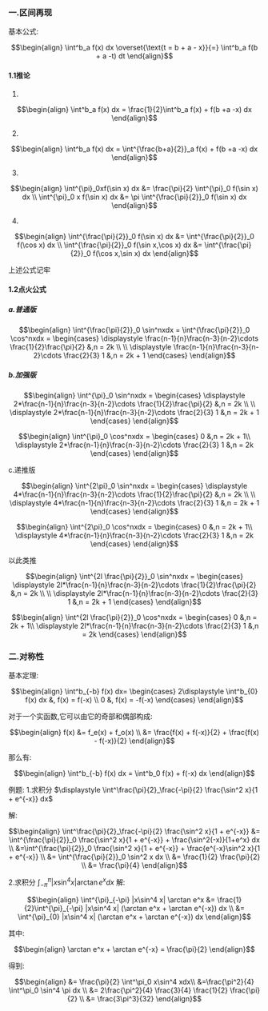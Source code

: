### 一.区间再现
基本公式:

$$\begin{align}
    \int^b_a f(x) dx \overset{\text{t = b + a - x}}{=} \int^b_a f(b + a -t) dt
\end{align}$$

#### 1.1推论
1.

$$\begin{align}
    \int^b_a  f(x) dx = \frac{1}{2}\int^b_a f(x) + f(b +a -x) dx    
\end{align}$$

2.

$$\begin{align}
    \int^b_a  f(x) dx = \int^{\frac{b+a}{2}}_a f(x) + f(b +a -x) dx    
\end{align}$$

3.

$$\begin{align}
    \int^{\pi}_0xf(\sin x) dx &= \frac{\pi}{2} \int^{\pi}_0 f(\sin x) dx \\
    \int^{\pi}_0 x f(\sin x) dx &= \pi \int^{\frac{\pi}{2}}_0 f(\sin x) dx
\end{align}$$

4.

$$\begin{align}
    \int^{\frac{\pi}{2}}_0 f(\sin x) dx &= \int^{\frac{\pi}{2}}_0 f(\cos x) dx \\
    \int^{\frac{\pi}{2}}_0 f(\sin x,\cos x) dx &= \int^{\frac{\pi}{2}}_0 f(\cos x,\sin x) dx 
\end{align}$$

上述公式记牢

#### 1.2点火公式
##### a.普通版

$$\begin{align}
    \int^{\frac{\pi}{2}}_0 \sin^nxdx = \int^{\frac{\pi}{2}}_0 \cos^nxdx = \begin{cases}
        \displaystyle \frac{n-1}{n}\frac{n-3}{n-2}\cdots \frac{1}{2}\frac{\pi}{2}  &,n = 2k \\
        \\
        \displaystyle \frac{n-1}{n}\frac{n-3}{n-2}\cdots \frac{2}{3} 1  &,n = 2k + 1
    \end{cases}
\end{align}$$

##### b.加强版

$$\begin{align}
    \int^{\pi}_0 \sin^nxdx = \begin{cases}
        \displaystyle 2*\frac{n-1}{n}\frac{n-3}{n-2}\cdots \frac{1}{2}\frac{\pi}{2}  &,n  = 2k \\
        \\
        \displaystyle 2*\frac{n-1}{n}\frac{n-3}{n-2}\cdots \frac{2}{3} 1  &,n  = 2k + 1
    \end{cases}
\end{align}$$


$$\begin{align}
    \int^{\pi}_0 \cos^nxdx = \begin{cases}
        0  &,n = 2k + 1\\
        \displaystyle 2*\frac{n-1}{n}\frac{n-3}{n-2}\cdots \frac{2}{3} 1  &,n = 2k
    \end{cases}
\end{align}$$

c.递推版

$$\begin{align}
    \int^{2\pi}_0 \sin^nxdx = \begin{cases}
        \displaystyle 4*\frac{n-1}{n}\frac{n-3}{n-2}\cdots \frac{1}{2}\frac{\pi}{2}  &,n  = 2k \\
        \\
        \displaystyle 4*\frac{n-1}{n}\frac{n-3}{n-2}\cdots \frac{2}{3} 1  &,n  = 2k + 1
    \end{cases}
\end{align}$$


$$\begin{align}
    \int^{2\pi}_0 \cos^nxdx = \begin{cases}
        0  &,n = 2k + 1\\
        \displaystyle 4*\frac{n-1}{n}\frac{n-3}{n-2}\cdots \frac{2}{3} 1  &,n = 2k
    \end{cases}
\end{align}$$

以此类推

$$\begin{align}
    \int^{2l \frac{\pi}{2}}_0  \sin^nxdx = \begin{cases}
        \displaystyle 2l*\frac{n-1}{n}\frac{n-3}{n-2}\cdots \frac{1}{2}\frac{\pi}{2}  &,n  = 2k \\
        \\
        \displaystyle 2l*\frac{n-1}{n}\frac{n-3}{n-2}\cdots \frac{2}{3} 1  &,n  = 2k + 1
    \end{cases}
\end{align}$$


$$\begin{align}
    \int^{2l \frac{\pi}{2}}_0 \cos^nxdx = \begin{cases}
        0  &,n = 2k + 1\\
        \displaystyle 2l*\frac{n-1}{n}\frac{n-3}{n-2}\cdots \frac{2}{3} 1  &,n = 2k
    \end{cases}
\end{align}$$





### 二.对称性

基本定理:

$$\begin{align}
    \int^b_{-b} f(x) dx= \begin{cases}
        2\displaystyle \int^b_{0} f(x) dx &, f(x) = f(-x) \\
        0 &, f(x) = -f(-x) 
    \end{cases}
\end{align}$$

对于一个实函数,它可以由它的奇部和偶部构成:

$$\begin{align}
    f(x) &= f_e(x) + f_o(x) \\
    &= \frac{f(x) + f(-x)}{2} + \frac{f(x) - f(-x)}{2}
\end{align}$$

那么有:

$$\begin{align}
    \int^b_{-b} f(x) dx = \int^b_0 f(x) + f(-x) dx
\end{align}$$

例题:
1.求积分 $\displaystyle \int^\frac{\pi}{2}_\frac{-\pi}{2} \frac{\sin^2 x}{1 + e^{-x}} dx$ 

解:

$$\begin{align}
    \int^\frac{\pi}{2}_\frac{-\pi}{2} \frac{\sin^2 x}{1 + e^{-x}} &= \int^{\frac{\pi}{2}}_0 \frac{\sin^2 x}{1 + e^{-x}}  + \frac{\sin^2(-x)}{1+e^x} dx \\
    &=\int^{\frac{\pi}{2}}_0 \frac{\sin^2 x}{1 + e^{-x}} + \frac{e^{-x}\sin^2 x}{1 + e^{-x}} \\
    &= \int^{\frac{\pi}{2}}_0 \sin^2 x dx \\
    &= \frac{1}{2} \frac{\pi}{2} \\
    &= \frac{\pi}{4}
\end{align}$$


2.求积分 $\displaystyle \int^{\pi}_{-\pi} |x\sin^4 x| \arctan e^x dx$
解:

$$\begin{align}
    \int^{\pi}_{-\pi} |x\sin^4 x| \arctan e^x &= \frac{1}{2}\int^{\pi}_{-\pi} |x\sin^4 x| (\arctan e^x + \arctan e^{-x}) dx \\
    &=  \int^{\pi}_{0} |x\sin^4 x| (\arctan e^x + \arctan e^{-x}) dx
\end{align}$$

其中:

$$\begin{align}
    \arctan e^x + \arctan e^{-x} = \frac{\pi}{2}
\end{align}$$

得到:

$$\begin{align}
    &= \frac{\pi}{2} \int^\pi_0 x\sin^4 xdx\\
    &=\frac{\pi^2}{4} \int^\pi_0 \sin^4 \pi dx \\
    &= 2\frac{\pi^2}{4}  \frac{3}{4} \frac{1}{2} \frac{\pi}{2} \\
    &= \frac{3\pi^3}{32}
\end{align}$$



